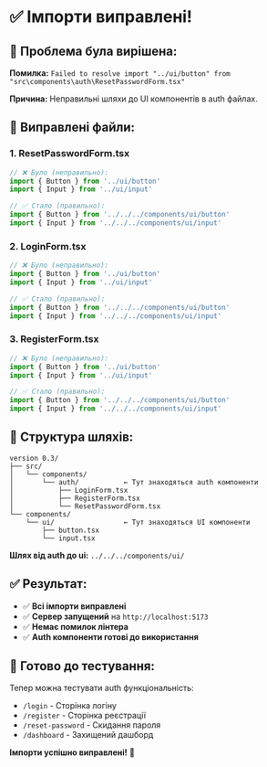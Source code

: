 # ✅ Імпорти виправлені!

## 🔧 **Проблема була вирішена:**

**Помилка:** `Failed to resolve import "../ui/button" from "src\components\auth\ResetPasswordForm.tsx"`

**Причина:** Неправильні шляхи до UI компонентів в auth файлах.

## 📁 **Виправлені файли:**

### **1. ResetPasswordForm.tsx**
```typescript
// ❌ Було (неправильно):
import { Button } from '../ui/button'
import { Input } from '../ui/input'

// ✅ Стало (правильно):
import { Button } from '../../../components/ui/button'
import { Input } from '../../../components/ui/input'
```

### **2. LoginForm.tsx**
```typescript
// ❌ Було (неправильно):
import { Button } from '../ui/button'
import { Input } from '../ui/input'

// ✅ Стало (правильно):
import { Button } from '../../../components/ui/button'
import { Input } from '../../../components/ui/input'
```

### **3. RegisterForm.tsx**
```typescript
// ❌ Було (неправильно):
import { Button } from '../ui/button'
import { Input } from '../ui/input'

// ✅ Стало (правильно):
import { Button } from '../../../components/ui/button'
import { Input } from '../../../components/ui/input'
```

## 🎯 **Структура шляхів:**

```
version 0.3/
├── src/
│   └── components/
│       └── auth/           ← Тут знаходяться auth компоненти
│           ├── LoginForm.tsx
│           ├── RegisterForm.tsx
│           └── ResetPasswordForm.tsx
└── components/
    └── ui/                 ← Тут знаходяться UI компоненти
        ├── button.tsx
        └── input.tsx
```

**Шлях від auth до ui:** `../../../components/ui/`

## ✅ **Результат:**

- ✅ **Всі імпорти виправлені**
- ✅ **Сервер запущений** на `http://localhost:5173`
- ✅ **Немає помилок лінтера**
- ✅ **Auth компоненти готові до використання**

## 🚀 **Готово до тестування:**

Тепер можна тестувати auth функціональність:
- `/login` - Сторінка логіну
- `/register` - Сторінка реєстрації
- `/reset-password` - Скидання пароля
- `/dashboard` - Захищений дашборд

**Імпорти успішно виправлені!** 🎉
